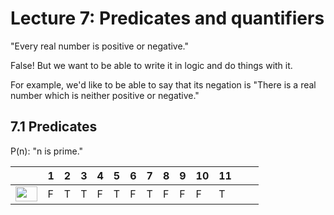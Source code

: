 # Lecture 7: Predicates and quantifiers

"Every real number is positive or negative."

False! But we want to be able to write it in logic and do things with it.

For example, we'd like to be able to say that its negation is "There is a real
number which is neither positive or negative."

## 7.1 Predicates

P(n): "n is prime."

| <img src="https://rawgit.com/dylanpinn/MAT1830/master//lectures/tex/55a049b8f161ae7cfeb0197d75aff967.svg?invert_in_darkmode" align=middle width=9.867000000000003pt height=14.155350000000013pt/> | 1 | 2 | 3 | 4 | 5 | 6 | 7 | 8 | 9 | 10 | 11 | <img src="https://rawgit.com/dylanpinn/MAT1830/master//lectures/tex/76aacde399706233c450f7a48e28adb4.svg?invert_in_darkmode" align=middle width=19.178115000000002pt height=14.155350000000013pt/> |
|-----|---|---|---|---|---|---|---|---|---|----|----|---------|
| <img src="https://rawgit.com/dylanpinn/MAT1830/master//lectures/tex/e720ef2e3dc10278f2cc0341a8635074.svg?invert_in_darkmode" align=middle width=35.48919pt height=24.65759999999998pt/> |F|T | T | F | T | F | T | F | F | F  |  T | <img src="https://rawgit.com/dylanpinn/MAT1830/master//lectures/tex/76aacde399706233c450f7a48e28adb4.svg?invert_in_darkmode" align=middle width=19.178115000000002pt height=14.155350000000013pt/> |

